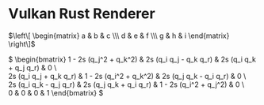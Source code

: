<script>
	MathJax = {
		tex: {
			inlineMath: [['$', '$']],
			processEscapes: true
		},
		svg: {
			fontCache: 'global'
		}
	};
</script>
<script src="https://polyfill.io/v3/polyfill.min.js?features=es6"></script>
<script id="MathJax-script" async src="https://cdn.jsdelivr.net/npm/mathjax@3/es5/tex-mml-chtml.js"></script>

# Vulkan Rust Renderer

$\left\[
	\begin{matrix}
		a & b & c \\\
		d & e & f \\\
		g & h & i
	\end{matrix}
\right\]$

$
\begin{bmatrix}
1 - 2s (q_j^2 + q_k^2) &
2s (q_i q_j - q_k q_r) &
2s (q_i q_k + q_j q_r) & 0 \\\
2s (q_i q_j + q_k q_r) &
1 - 2s (q_i^2 + q_k^2) &
2s (q_j q_k - q_i q_r) & 0 \\\
2s (q_i q_k - q_j q_r) &
2s (q_j q_k + q_i q_r) &
1 - 2s (q_i^2 + q_j^2) & 0 \\\
0 & 0 & 0 & 1
\end{bmatrix}
$
